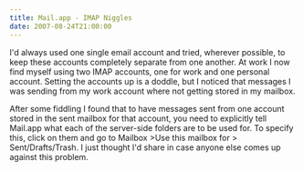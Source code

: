 ```yaml
---
title: Mail.app - IMAP Niggles
date: 2007-08-24T21:00:00
---
```


I'd always used one single email account and tried, wherever possible,
to keep these accounts completely separate from one another. At work I
now find myself using two IMAP accounts, one for work and one personal
account. Setting the accounts up is a doddle, but I noticed that
messages I was sending from my work account where not getting stored in
my mailbox.

After some fiddling I found that to have messages sent from one account
stored in the sent mailbox for that account, you need to explicitly tell
Mail.app what each of the server-side folders are to be used for. To
specify this, click on them and go to Mailbox \>Use this mailbox for \>
Sent/Drafts/Trash. I just thought I'd share in case anyone else comes up
against this problem.
